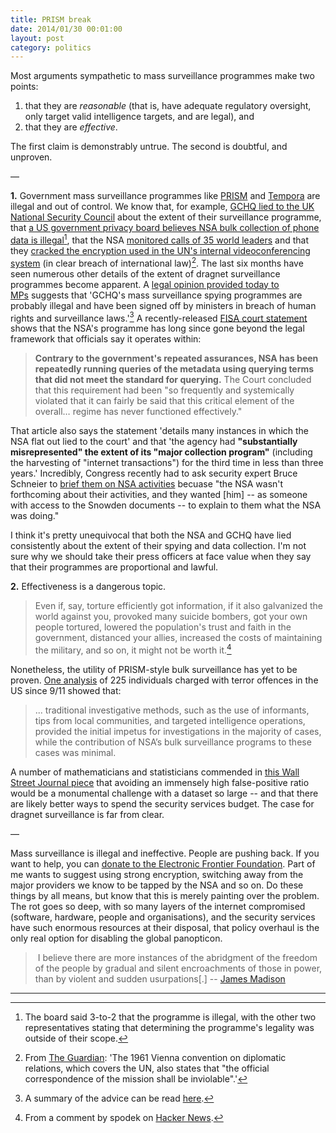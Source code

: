 ```yaml
---
title: PRISM break
date: 2014/01/30 00:01:00
layout: post
category: politics
---
```


Most arguments sympathetic to mass surveillance programmes make two points:

1. that they are _reasonable_ (that is, have adequate regulatory oversight, only target valid intelligence targets, and are legal), and
2. that they are _effective_.

The first claim is demonstrably untrue. The second is doubtful, and unproven.

—

**1.** Government mass surveillance programmes like [PRISM](http://en.wikipedia.org/wiki/PRISM_\(surveillance_program\)) and [Tempora](http://en.wikipedia.org/wiki/Tempora) are illegal and out of control. We know that, for example, [GCHQ lied to the UK National Security Council](http://4bitnews.com/4bitviews/gchq-lied-cabinet/) about the extent of their surveillance programme, that [a US government privacy board believes NSA bulk collection of phone data is illegal](http://www.theguardian.com/world/2014/jan/23/nsa-barack-obama-phone-data-collection-illegal-privacy-board)[^bulk-collection-illegal], that the NSA [monitored calls of 35 world leaders](http://www.theguardian.com/world/2013/oct/24/nsa-surveillance-world-leaders-calls) and that they [cracked the encryption used in the UN's internal videoconferencing system](http://www.spiegel.de/international/world/secret-nsa-documents-show-how-the-us-spies-on-europe-and-the-un-a-918625-2.html) (in clear breach of international law)[^vienna-convention]. The last six months have seen numerous other details of the extent of dragnet surveillance programmes become apparent. A [legal opinion provided today to MPs](http://www.theguardian.com/uk-news/2014/jan/28/gchq-mass-surveillance-spying-law-lawyer) suggests that 'GCHQ's mass surveillance spying programmes are probably illegal and have been signed off by ministers in breach of human rights and surveillance laws.'[^qcs-advice] A recently-released [FISA court statement](http://www.techdirt.com/articles/20130821/16331524274/declassified-fisa-court-opinion-shows-nsa-lied-repeatedly-to-court-as-well.shtml) shows that the NSA's programme has long since gone beyond the legal framework that officials say it operates within:

> **Contrary to the government's repeated assurances, NSA has been repeatedly running queries of the metadata using querying terms that did not meet the standard for querying.** The Court concluded that this requirement had been "so frequently and systemically violated that it can fairly be said that this critical element of the overall… regime has never functioned effectively."

That article also says the statement 'details many instances in which the NSA flat out lied to the court' and that 'the agency had **"substantially misrepresented" the extent of its "major collection program"** (including the harvesting of "internet transactions") for the third time in less than three years.' Incredibly, Congress recently had to ask security expert Bruce Schneier to [brief them on NSA activities](https://www.schneier.com/blog/archives/2014/01/today_i_briefed.html) becuase "the NSA wasn't forthcoming about their activities, and they wanted [him] -- as someone with access to the Snowden documents -- to explain to them what the NSA was doing."

I think it's pretty unequivocal that both the NSA and GCHQ have lied consistently about the extent of their spying and data collection. I'm not sure why we should take their press officers at face value when they say that their programmes are proportional and lawful.

**2.** Effectiveness is a dangerous topic.

> Even if, say, torture efficiently got information, if it also galvanized the world against you, provoked many suicide bombers, got your own people tortured, lowered the population's trust and faith in the government, distanced your allies, increased the costs of maintaining the military, and so on, it might not be worth it.[^spodek]

Nonetheless, the utility of PRISM-style bulk surveillance has yet to be proven. [One analysis](http://natsec.newamerica.net/nsa/analysis) of 225 individuals charged with terror offences in the US since 9/11 showed that:

> ... traditional investigative methods, such as the use of informants, tips from local communities, and targeted intelligence operations, provided the initial impetus for investigations in the majority of cases, while the contribution of NSA’s bulk surveillance programs to these cases was minimal.

A number of mathematicians and statisticians commended in [this Wall Street Journal piece](http://online.wsj.com/news/articles/SB10001424127887324049504578543542258054884) that avoiding an immensely high false-positive ratio would be a monumental challenge with a dataset so large -- and that there are likely better ways to spend the security services budget. The case for dragnet surveillance is far from clear.

—

Mass surveillance is illegal and ineffective. People are pushing back. If you want to help, you can [donate to the Electronic Frontier Foundation](https://supporters.eff.org/donate). Part of me wants to suggest using strong encryption, switching away from the major providers we know to be tapped by the NSA and so on. Do these things by all means, but know that this is merely painting over the problem. The rot goes so deep, with so many layers of the internet compromised (software, hardware, people and organisations), and the security services have such enormous resources at their disposal, that policy overhaul is the only real option for disabling the global panopticon.

>  I believe there are more instances of the abridgment of the freedom of the people by gradual and silent encroachments of those in power, than by violent and sudden usurpations[.] -- [James Madison](http://en.wikiquote.org/wiki/James_Madison)

***

[^bulk-collection-illegal]: The board said 3-to-2 that the programme is illegal, with the other two representatives stating that determining the programme's legality was outside of their scope.
[^vienna-convention]: From [The Guardian](http://www.theguardian.com/world/2010/nov/28/us-embassy-cables-spying-un): 'The 1961 Vienna convention on diplomatic relations, which covers the UN, also states that "the official correspondence of the mission shall be inviolable".'
[^qcs-advice]: A summary of the advice can be read [here](http://appgondrones.wordpress.com/2014/01/29/jemima-stratford-qcs-advice/).
[^spodek]: From a comment by spodek on [Hacker News](https://news.ycombinator.com/item?id=5885051).
